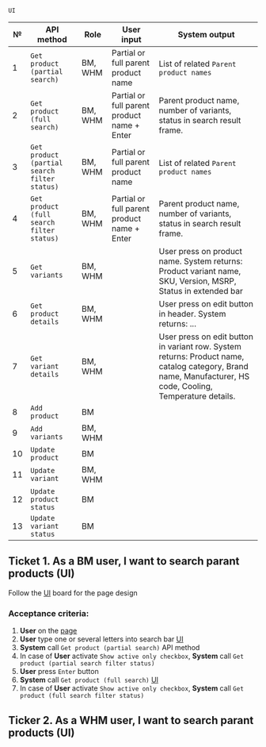 ```
UI
```


№ | API method | Role | User input | System output
------------ | ------------- | ------------- | ------------- | -------------
1 |	`Get product (partial search)` | BM, WHM |	Partial or full parent product name | List of related `Parent product names`
2 |	`Get product (full search)` |	BM, WHM |	Partial or full parent product name + Enter | Parent product name, number of variants, status in search result frame.
3 |	`Get product (partial search filter status)` | BM, WHM |	Partial or full parent product name | List of related `Parent product names`
4 |	`Get product (full search filter status)` |	BM, WHM |	Partial or full parent product name + Enter | Parent product name, number of variants, status in search result frame.
5 |	`Get variants` |	BM, WHM | |	User press on product name. System returns: Product variant name, SKU, Version, MSRP, Status in extended bar
6 |	`Get product details` |	BM, WHM | |	User press on edit button in header. System returns: ...
7 |	`Get variant details` |	BM, WHM | |	User press on edit button in variant row. System returns: Product name, catalog category, Brand name, Manufacturer, HS code, Cooling, Temperature details.
8 |	`Add product` |	BM |	|
9 |	`Add variants` |	BM, WHM |	|
10 | `Update product` |	BM |	|
11 | `Update variant` |	BM, WHM |	|
12 | `Update product status` |	BM |	|
13 | `Update variant status` |	BM |	|


## Ticket 1. As a BM user, I want to search parant products (UI)
Follow the [UI](https://www.figma.com/file/8esK6SC43J6ioZCIuj2hJr/Catalog-Management?node-id=389%3A11333) board for the page design
### Acceptance criteria:
1. **User** on the [page](https://www.figma.com/file/8esK6SC43J6ioZCIuj2hJr/Catalog-Management?node-id=389%3A11333)
2. **User** type one or several letters into search bar [UI](https://user-images.githubusercontent.com/73137432/135811153-9693454b-27b5-422a-8b17-1ca08e0ebc87.png) 
3. **System** call `Get product (partial search)` API method
4. In case of **User** activate `Show active only checkbox`, **System** call `Get product (partial search filter status)`
5. **User** press `Enter` button
6. **System** call `Get product (full search)` [UI](https://www.figma.com/file/8esK6SC43J6ioZCIuj2hJr/Catalog-Management?node-id=389%3A10768)
7. In case of **User** activate `Show active only checkbox`, **System** call `Get product (full search filter status)`




## Ticker 2. As a WHM user, I want to search parant products (UI)

